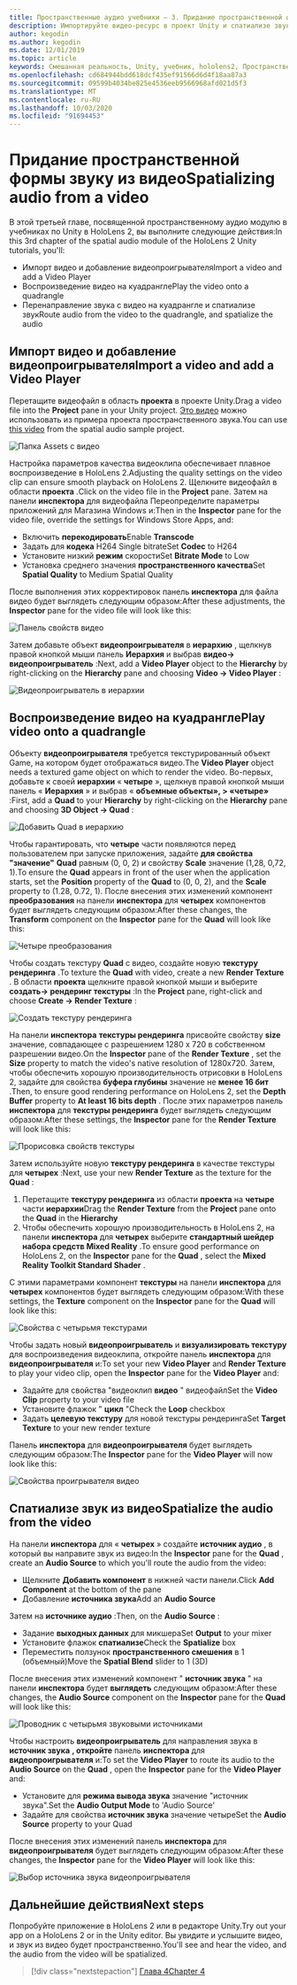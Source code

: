 ```yaml
---
title: Пространственные аудио учебники — 3. Придание пространственной формы звуку из видео
description: Импортируйте видео-ресурс в проект Unity и спатиализе звук из видео.
author: kegodin
ms.author: kegodin
ms.date: 12/01/2019
ms.topic: article
keywords: Смешанная реальность, Unity, учебник, hololens2, Пространственный звук
ms.openlocfilehash: cd684944bdd618dcf435ef91566d6d4f18aa87a3
ms.sourcegitcommit: 09599b4034be825e4536eeb9566968afd021d5f3
ms.translationtype: MT
ms.contentlocale: ru-RU
ms.lasthandoff: 10/03/2020
ms.locfileid: "91694453"
---
```

# <a name="spatializing-audio-from-a-video"></a><span data-ttu-id="2ddf6-105">Придание пространственной формы звуку из видео</span><span class="sxs-lookup"><span data-stu-id="2ddf6-105">Spatializing audio from a video</span></span>
<span data-ttu-id="2ddf6-106">В этой третьей главе, посвященной пространственному аудио модулю в учебниках по Unity в HoloLens 2, вы выполните следующие действия:</span><span class="sxs-lookup"><span data-stu-id="2ddf6-106">In this 3rd chapter of the spatial audio module of the HoloLens 2 Unity tutorials, you'll:</span></span>
* <span data-ttu-id="2ddf6-107">Импорт видео и добавление видеопроигрывателя</span><span class="sxs-lookup"><span data-stu-id="2ddf6-107">Import a video and add a Video Player</span></span>
* <span data-ttu-id="2ddf6-108">Воспроизведение видео на куадрангле</span><span class="sxs-lookup"><span data-stu-id="2ddf6-108">Play the video onto a quadrangle</span></span>
* <span data-ttu-id="2ddf6-109">Перенаправление звука с видео на куадрангле и спатиализе звук</span><span class="sxs-lookup"><span data-stu-id="2ddf6-109">Route audio from the video to the quadrangle, and spatialize the audio</span></span>

## <a name="import-a-video-and-add-a-video-player"></a><span data-ttu-id="2ddf6-110">Импорт видео и добавление видеопроигрывателя</span><span class="sxs-lookup"><span data-stu-id="2ddf6-110">Import a video and add a Video Player</span></span>

<span data-ttu-id="2ddf6-111">Перетащите видеофайл в область **проекта** в проекте Unity.</span><span class="sxs-lookup"><span data-stu-id="2ddf6-111">Drag a video file into the **Project** pane in your Unity project.</span></span> <span data-ttu-id="2ddf6-112">[Это видео](https://github.com/microsoft/spatialaudio-unity/blob/develop/Samples/MicrosoftSpatializerSample/Assets/Microsoft%20HoloLens%20-%20Spatial%20Sound-PTPvx7mDon4.mp4?raw=true) можно использовать из примера проекта пространственного звука.</span><span class="sxs-lookup"><span data-stu-id="2ddf6-112">You can use [this video](https://github.com/microsoft/spatialaudio-unity/blob/develop/Samples/MicrosoftSpatializerSample/Assets/Microsoft%20HoloLens%20-%20Spatial%20Sound-PTPvx7mDon4.mp4?raw=true) from the spatial audio sample project.</span></span>

![Папка Assets с видео](images/spatial-audio/assets-folder-with-video.png)

<span data-ttu-id="2ddf6-114">Настройка параметров качества видеоклипа обеспечивает плавное воспроизведение в HoloLens 2.</span><span class="sxs-lookup"><span data-stu-id="2ddf6-114">Adjusting the quality settings on the video clip can ensure smooth playback on HoloLens 2.</span></span> <span data-ttu-id="2ddf6-115">Щелкните видеофайл в области **проекта** .</span><span class="sxs-lookup"><span data-stu-id="2ddf6-115">Click on the video file in the **Project** pane.</span></span> <span data-ttu-id="2ddf6-116">Затем на панели **инспектора** для видеофайла Переопределите параметры приложений для Магазина Windows и:</span><span class="sxs-lookup"><span data-stu-id="2ddf6-116">Then in the **Inspector** pane for the video file, override the settings for Windows Store Apps, and:</span></span>
* <span data-ttu-id="2ddf6-117">Включить **перекодировать**</span><span class="sxs-lookup"><span data-stu-id="2ddf6-117">Enable **Transcode**</span></span>
* <span data-ttu-id="2ddf6-118">Задать для **кодека** H264 Single bitrate</span><span class="sxs-lookup"><span data-stu-id="2ddf6-118">Set **Codec** to H264</span></span>
* <span data-ttu-id="2ddf6-119">Установите низкий **режим** скорости</span><span class="sxs-lookup"><span data-stu-id="2ddf6-119">Set **Bitrate Mode** to Low</span></span>
* <span data-ttu-id="2ddf6-120">Установка среднего значения **пространственного качества**</span><span class="sxs-lookup"><span data-stu-id="2ddf6-120">Set **Spatial Quality** to Medium Spatial Quality</span></span>

<span data-ttu-id="2ddf6-121">После выполнения этих корректировок панель **инспектора** для файла видео будет выглядеть следующим образом:</span><span class="sxs-lookup"><span data-stu-id="2ddf6-121">After these adjustments, the **Inspector** pane for the video file will look like this:</span></span>

![Панель свойств видео](images/spatial-audio/video-property-pane.png)

<span data-ttu-id="2ddf6-123">Затем добавьте объект **видеопроигрывателя** в **иерархию** , щелкнув правой кнопкой мыши панель **Иерархия** и выбрав **видео-> видеопроигрыватель** :</span><span class="sxs-lookup"><span data-stu-id="2ddf6-123">Next, add a **Video Player** object to the **Hierarchy** by right-clicking on the **Hierarchy** pane and choosing **Video -> Video Player** :</span></span>

![Видеопроигрыватель в иерархии](images/spatial-audio/video-player-in-hierarchy.png)

## <a name="play-video-onto-a-quadrangle"></a><span data-ttu-id="2ddf6-125">Воспроизведение видео на куадрангле</span><span class="sxs-lookup"><span data-stu-id="2ddf6-125">Play video onto a quadrangle</span></span>
<span data-ttu-id="2ddf6-126">Объекту **видеопроигрывателя** требуется текстурированный объект Game, на котором будет отображаться видео.</span><span class="sxs-lookup"><span data-stu-id="2ddf6-126">The **Video Player** object needs a textured game object on which to render the video.</span></span> <span data-ttu-id="2ddf6-127">Во-первых, добавьте к своей **иерархии** « **четыре** », щелкнув правой кнопкой мыши панель « **Иерархия** » и выбрав « **объемные объекты», > «четыре»** :</span><span class="sxs-lookup"><span data-stu-id="2ddf6-127">First, add a **Quad** to your **Hierarchy** by right-clicking on the **Hierarchy** pane and choosing **3D Object -> Quad** :</span></span>

![Добавить Quad в иерархию](images/spatial-audio/add-quad-to-hierarchy.png)

<span data-ttu-id="2ddf6-129">Чтобы гарантировать, что **четыре** части появляются перед пользователем при запуске приложения, задайте **для свойства "значение"** **Quad** равным (0, 0, 2) и свойству **Scale** значение (1,28, 0,72, 1).</span><span class="sxs-lookup"><span data-stu-id="2ddf6-129">To ensure the **Quad** appears in front of the user when the application starts, set the **Position** property of the **Quad** to (0, 0, 2), and the **Scale** property to (1.28, 0.72, 1).</span></span> <span data-ttu-id="2ddf6-130">После внесения этих изменений компонент **преобразования** на панели **инспектора** для **четырех** компонентов будет выглядеть следующим образом:</span><span class="sxs-lookup"><span data-stu-id="2ddf6-130">After these changes, the **Transform** component on the **Inspector** pane for the **Quad** will look like this:</span></span>

![Четыре преобразования](images/spatial-audio/quad-transform.png)

<span data-ttu-id="2ddf6-132">Чтобы создать текстуру **Quad** с видео, создайте новую **текстуру рендеринга** .</span><span class="sxs-lookup"><span data-stu-id="2ddf6-132">To texture the **Quad** with video, create a new **Render Texture** .</span></span> <span data-ttu-id="2ddf6-133">В области **проекта** щелкните правой кнопкой мыши и выберите **создать-> рендеринг текстуры** :</span><span class="sxs-lookup"><span data-stu-id="2ddf6-133">In the **Project** pane, right-click and choose **Create -> Render Texture** :</span></span>

![Создать текстуру рендеринга](images/spatial-audio/create-render-texture.png)

<span data-ttu-id="2ddf6-135">На панели **инспектора** **текстуры рендеринга** присвойте свойству **size** значение, совпадающее с разрешением 1280 x 720 в собственном разрешении видео.</span><span class="sxs-lookup"><span data-stu-id="2ddf6-135">On the **Inspector** pane of the **Render Texture** , set the **Size** property to match the video's native resolution of 1280x720.</span></span> <span data-ttu-id="2ddf6-136">Затем, чтобы обеспечить хорошую производительность отрисовки в HoloLens 2, задайте для свойства **буфера глубины** значение не **менее 16 бит** .</span><span class="sxs-lookup"><span data-stu-id="2ddf6-136">Then, to ensure good rendering performance on HoloLens 2, set the **Depth Buffer** property to **At least 16 bits depth** .</span></span> <span data-ttu-id="2ddf6-137">После этих параметров панель **инспектора** для **текстуры рендеринга** будет выглядеть следующим образом:</span><span class="sxs-lookup"><span data-stu-id="2ddf6-137">After these settings, the **Inspector** pane for the **Render Texture** will look like this:</span></span>

![Прорисовка свойств текстуры](images/spatial-audio/render-texture-properties.png)

<span data-ttu-id="2ddf6-139">Затем используйте новую **текстуру рендеринга** в качестве текстуры для **четырех** :</span><span class="sxs-lookup"><span data-stu-id="2ddf6-139">Next, use your new **Render Texture** as the texture for the **Quad** :</span></span>
1. <span data-ttu-id="2ddf6-140">Перетащите **текстуру рендеринга** из области **проекта** на **четыре** части **иерархии**</span><span class="sxs-lookup"><span data-stu-id="2ddf6-140">Drag the **Render Texture** from the **Project** pane onto the **Quad** in the **Hierarchy**</span></span>
2. <span data-ttu-id="2ddf6-141">Чтобы обеспечить хорошую производительность в HoloLens 2, на панели **инспектора** для **четырех** выберите **стандартный шейдер набора средств Mixed Reality** .</span><span class="sxs-lookup"><span data-stu-id="2ddf6-141">To ensure good performance on HoloLens 2, on the **Inspector** pane for the **Quad** , select the **Mixed Reality Toolkit Standard Shader** .</span></span>

<span data-ttu-id="2ddf6-142">С этими параметрами компонент **текстуры** на панели **инспектора** для **четырех** компонентов будет выглядеть следующим образом:</span><span class="sxs-lookup"><span data-stu-id="2ddf6-142">With these settings, the **Texture** component on the **Inspector** pane for the **Quad** will look like this:</span></span>

![Свойства с четырьмя текстурами](images/spatial-audio/quad-texture-properties.png)

<span data-ttu-id="2ddf6-144">Чтобы задать новый **видеопроигрыватель** и **визуализировать текстуру** для воспроизведения видеоклипа, откройте панель **инспектора** для **видеопроигрывателя** и:</span><span class="sxs-lookup"><span data-stu-id="2ddf6-144">To set your new **Video Player** and **Render Texture** to play your video clip, open the **Inspector** pane for the **Video Player** and:</span></span>
* <span data-ttu-id="2ddf6-145">Задайте для свойства "видеоклип **видео** " видеофайл</span><span class="sxs-lookup"><span data-stu-id="2ddf6-145">Set the **Video Clip** property to your video file</span></span>
* <span data-ttu-id="2ddf6-146">Установите флажок " **цикл** "</span><span class="sxs-lookup"><span data-stu-id="2ddf6-146">Check the **Loop** checkbox</span></span>
* <span data-ttu-id="2ddf6-147">Задать **целевую текстуру** для новой текстуры рендеринга</span><span class="sxs-lookup"><span data-stu-id="2ddf6-147">Set **Target Texture** to your new render texture</span></span>

<span data-ttu-id="2ddf6-148">Панель **инспектора** для **видеопроигрывателя** будет выглядеть следующим образом:</span><span class="sxs-lookup"><span data-stu-id="2ddf6-148">The **Inspector** pane for the **Video Player** will now look like this:</span></span>

![Свойства проигрывателя видео](images/spatial-audio/video-player-properties.png)

## <a name="spatialize-the-audio-from-the-video"></a><span data-ttu-id="2ddf6-150">Спатиализе звук из видео</span><span class="sxs-lookup"><span data-stu-id="2ddf6-150">Spatialize the audio from the video</span></span>
<span data-ttu-id="2ddf6-151">На панели **инспектора** для « **четырех** » создайте **источник аудио** , в который вы направите звук из видео:</span><span class="sxs-lookup"><span data-stu-id="2ddf6-151">In the **Inspector** pane for the **Quad** , create an **Audio Source** to which you'll route the audio from the video:</span></span>
* <span data-ttu-id="2ddf6-152">Щелкните **Добавить компонент** в нижней части панели.</span><span class="sxs-lookup"><span data-stu-id="2ddf6-152">Click **Add Component** at the bottom of the pane</span></span>
* <span data-ttu-id="2ddf6-153">Добавление **источника звука**</span><span class="sxs-lookup"><span data-stu-id="2ddf6-153">Add an **Audio Source**</span></span>

<span data-ttu-id="2ddf6-154">Затем на **источнике аудио** :</span><span class="sxs-lookup"><span data-stu-id="2ddf6-154">Then, on the **Audio Source** :</span></span>
* <span data-ttu-id="2ddf6-155">Задание **выходных данных** для микшера</span><span class="sxs-lookup"><span data-stu-id="2ddf6-155">Set **Output** to your mixer</span></span>
* <span data-ttu-id="2ddf6-156">Установите флажок **спатиализе**</span><span class="sxs-lookup"><span data-stu-id="2ddf6-156">Check the **Spatialize** box</span></span>
* <span data-ttu-id="2ddf6-157">Переместить ползунок **пространственного смешения** в 1 (объемный)</span><span class="sxs-lookup"><span data-stu-id="2ddf6-157">Move the **Spatial Blend** slider to 1 (3D)</span></span>

<span data-ttu-id="2ddf6-158">После внесения этих изменений компонент " **источник звука** " на панели **инспектора** будет **выглядеть** следующим образом:</span><span class="sxs-lookup"><span data-stu-id="2ddf6-158">After these changes, the **Audio Source** component on the **Inspector** pane for the **Quad** will look like this:</span></span>

![Проводник с четырьмя звуковыми источниками](images/spatial-audio/quad-audio-source-inspector.png)

<span data-ttu-id="2ddf6-160">Чтобы настроить **видеопроигрыватель** для направления звука в **источник звука** **, откройте** панель **инспектора** для **видеопроигрывателя** и:</span><span class="sxs-lookup"><span data-stu-id="2ddf6-160">To set the **Video Player** to route its audio to the **Audio Source** on the **Quad** , open the **Inspector** pane for the **Video Player** and:</span></span>
* <span data-ttu-id="2ddf6-161">Установите для **режима вывода звука** значение "источник звука".</span><span class="sxs-lookup"><span data-stu-id="2ddf6-161">Set the **Audio Output Mode** to 'Audio Source'</span></span>
* <span data-ttu-id="2ddf6-162">Задайте для свойства **источник звука** значение четыре</span><span class="sxs-lookup"><span data-stu-id="2ddf6-162">Set the **Audio Source** property to your Quad</span></span>

<span data-ttu-id="2ddf6-163">После внесения этих изменений панель **инспектора** для **видеопроигрывателя** будет выглядеть следующим образом:</span><span class="sxs-lookup"><span data-stu-id="2ddf6-163">After these changes, the **Inspector** pane for the **Video Player** will look like this:</span></span>

![Выбор источника звука видеопроигрывателя](images/spatial-audio/video-player-set-audio-source.png)

## <a name="next-steps"></a><span data-ttu-id="2ddf6-165">Дальнейшие действия</span><span class="sxs-lookup"><span data-stu-id="2ddf6-165">Next steps</span></span>
<span data-ttu-id="2ddf6-166">Попробуйте приложение в HoloLens 2 или в редакторе Unity.</span><span class="sxs-lookup"><span data-stu-id="2ddf6-166">Try out your app on a HoloLens 2 or in the Unity editor.</span></span> <span data-ttu-id="2ddf6-167">Вы увидите и услышите видео, и звук из видео будет пространственно.</span><span class="sxs-lookup"><span data-stu-id="2ddf6-167">You'll see and hear the video, and the audio from the video will be spatialized.</span></span>

> [!div class="nextstepaction"]
> [<span data-ttu-id="2ddf6-168">Глава 4</span><span class="sxs-lookup"><span data-stu-id="2ddf6-168">Chapter 4</span></span>](unity-spatial-audio-ch4.md) 

